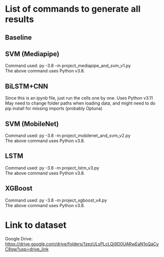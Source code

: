 # List of commands to generate all results

## Baseline

## SVM (Mediapipe)
  Command used: py -3.8 -m project_mediapipe_and_svm_v1.py <br />
  The above command uses Python v3.8.
## BiLSTM+CNN
  Since this is an ipynb file, just run the cells one by one. Uses Python v3.11
  May need to change folder paths when loading data, and might need to do pip install for missing imports (probably Optuna)

## SVM (MobileNet)
  Command used: py -3.8 -m project_mobilenet_and_svm_v2.py <br />
  The above command uses Python v3.8.
## LSTM
  Command used: py -3.8 -m project_lstm_v3.py <br />
  The above command uses Python v3.8.
## XGBoost
  Command used: py -3.8 -m project_xgboost_v4.py <br />
  The above command uses Python v3.8.


# Link to dataset
  Google Drive: https://drive.google.com/drive/folders/1zezULsPLcLQj9D0UARwEaN1oQaCyC8gw?usp=drive_link

